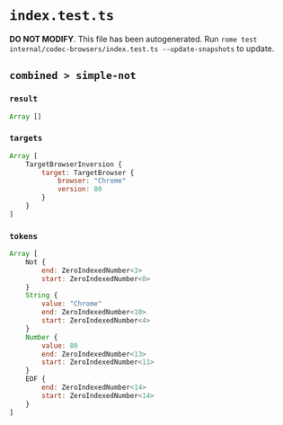 # `index.test.ts`

**DO NOT MODIFY**. This file has been autogenerated. Run `rome test internal/codec-browsers/index.test.ts --update-snapshots` to update.

## `combined > simple-not`

### `result`

```javascript
Array []
```

### `targets`

```javascript
Array [
	TargetBrowserInversion {
		target: TargetBrowser {
			browser: "Chrome"
			version: 80
		}
	}
]
```

### `tokens`

```javascript
Array [
	Not {
		end: ZeroIndexedNumber<3>
		start: ZeroIndexedNumber<0>
	}
	String {
		value: "Chrome"
		end: ZeroIndexedNumber<10>
		start: ZeroIndexedNumber<4>
	}
	Number {
		value: 80
		end: ZeroIndexedNumber<13>
		start: ZeroIndexedNumber<11>
	}
	EOF {
		end: ZeroIndexedNumber<14>
		start: ZeroIndexedNumber<14>
	}
]
```
